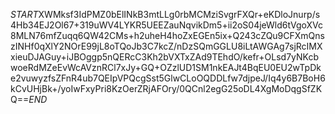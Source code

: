 $START$XWMksf3IdPMZ0bElINkB3mtLLg0rbMCMziSvgrFXQr+eKDloJnurp/s4Hb34EJ2Ol67+319uWV4LYKR5UEEZauNqvikDm5+ii2oS04jeWld6tVgoXVc8MLN76mfZuqq6QW42CMs+h2uheH4hoZxEGEn5ix+Q243cZQu9CFXmQnszINHf0qXlY2NOrE99jL8oTQoJb3C7kcZ/nDzSQmGGLU8iLtAWGAg7sjRcIMXxieuDJAGuy+iJBOggp5nQERcC3Kh2bVXTxZAd9TEhdO/kefr+OLsd7yNKcbwoeRdMZeEvWcAVznRCl7xJy+GQ+OZzlUD1SM1nkEAJt4BqEU0EU2wTpDke2vuwyzfsZFnR4ub7QEIpVPQcgSst5GlwCLoOQDDLfw7djpeJ/Iq4y6B7BoH6kCvUHjBk+/yoIwFxyPri8KzOerZRjAFOry/0QCnl2egG25oDL4XgMoDqgSfZKQ==$END$